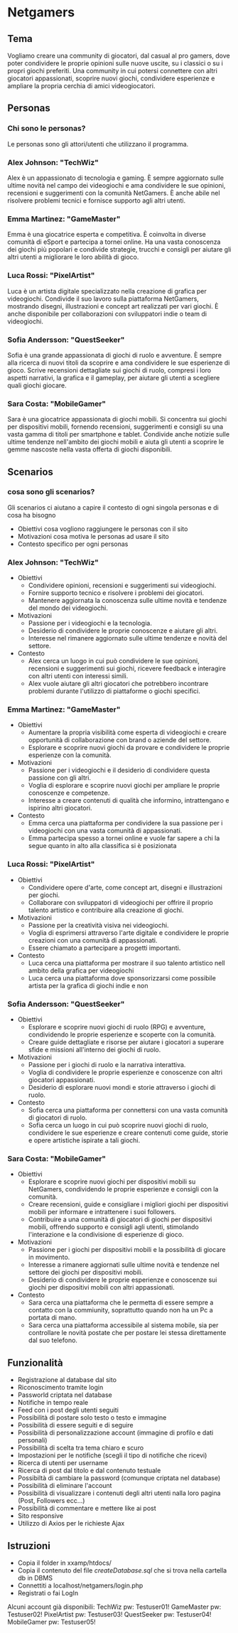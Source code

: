 # Netgamers

## Tema
Vogliamo creare una community di giocatori, dal casual al pro gamers, dove poter condividere le proprie opinioni
sulle nuove uscite, su i classici o su i propri giochi preferiti. 
Una community in cui potersi connettere con altri giocatori appassionati, scoprire nuovi giochi,
condividere esperienze e ampliare la propria cerchia di amici videogiocatori.

## Personas
### Chi sono le personas?
Le personas sono gli attori/utenti che utilizzano il programma.

### Alex Johnson: "TechWiz"
Alex è un appassionato di tecnologia e gaming. È sempre aggiornato sulle ultime novità nel campo dei videogiochi e ama condividere le sue opinioni, recensioni e suggerimenti con la comunità NetGamers. È anche abile nel risolvere problemi tecnici e fornisce supporto agli altri utenti.

### Emma Martinez: "GameMaster"
Emma è una giocatrice esperta e competitiva. È coinvolta in diverse comunità di eSport e partecipa a tornei online. Ha una vasta conoscenza dei giochi più popolari e condivide strategie, trucchi e consigli per aiutare gli altri utenti a migliorare le loro abilità di gioco.

### Luca Rossi: "PixelArtist"
Luca è un artista digitale specializzato nella creazione di grafica per videogiochi. Condivide il suo lavoro sulla piattaforma NetGamers, mostrando disegni,  illustrazioni e concept art realizzati per vari giochi. È anche disponibile per collaborazioni con sviluppatori indie o team di videogiochi.

### Sofia Andersson: "QuestSeeker"
Sofia è una grande appassionata di giochi di ruolo e avventure.  È sempre alla ricerca di nuovi titoli da scoprire e ama condividere le sue esperienze di gioco. Scrive recensioni dettagliate sui giochi di ruolo, compresi i loro aspetti narrativi, la grafica e il gameplay, per aiutare gli utenti a scegliere quali giochi giocare.

### Sara Costa: "MobileGamer"
Sara è una giocatrice appassionata di giochi mobili. Si concentra sui giochi per dispositivi mobili, fornendo recensioni,  suggerimenti e consigli su una vasta gamma di titoli per smartphone e tablet.  Condivide anche notizie sulle ultime tendenze nell'ambito dei giochi mobili e  aiuta gli utenti a scoprire le gemme nascoste nella vasta offerta di giochi disponibili.

## Scenarios
### cosa sono gli scenarios?
Gli scenarios ci aiutano a capire il contesto di ogni singola personas e di cosa ha bisogno

- Obiettivi
cosa vogliono raggiungere le personas con il sito
- Motivazioni
cosa motiva le personas ad usare il sito
- Contesto
specifico per ogni personas 


### Alex Johnson: "TechWiz"
- Obiettivi
	+ Condividere opinioni, recensioni e suggerimenti sui videogiochi.
	+ Fornire supporto tecnico e risolvere i problemi dei giocatori.
	+ Mantenere aggiornata la conoscenza sulle ultime novità e tendenze del mondo dei videogiochi.
- Motivazioni
	+ Passione per i videogiochi e la tecnologia.
	+ Desiderio di condividere le proprie conoscenze e aiutare gli altri.
	+ Interesse nel rimanere aggiornato sulle ultime tendenze e novità del settore.
- Contesto
	+ Alex cerca un luogo in cui può condividere le sue opinioni, recensioni e suggerimenti sui giochi, ricevere feedback e interagire con altri utenti con interessi simili.
	+ Alex vuole aiutare gli altri giocatori che potrebbero incontrare problemi durante l'utilizzo di piattaforme o giochi specifici. 

### Emma Martinez: "GameMaster"
- Obiettivi
	+ Aumentare la propria visibilità come esperta di videogiochi e creare opportunità di collaborazione con brand o aziende del settore.
	+ Esplorare e scoprire nuovi giochi da provare e condividere le proprie esperienze con la comunità.
- Motivazioni
	+ Passione per i videogiochi e il desiderio di condividere questa passione con gli altri.
	+ Voglia di esplorare e scoprire nuovi giochi per ampliare le proprie conoscenze e competenze.
	+ Interesse a creare contenuti di qualità che informino, intrattengano e ispirino altri giocatori.
- Contesto
	+ Emma cerca una piattaforma per condividere la sua passione per i videogiochi con una vasta comunità di appassionati.
	+ Emma partecipa spesso a tornei online e vuole far sapere a chi la segue quanto in alto alla classifica si è posizionata

### Luca Rossi: "PixelArtist"
- Obiettivi
	+ Condividere opere d'arte, come concept art, disegni e illustrazioni per giochi.
	+ Collaborare con sviluppatori di videogiochi per offrire il proprio talento artistico e contribuire alla creazione di giochi.
- Motivazioni
	+ Passione per la creatività visiva nei videogiochi.
	+ Voglia di esprimersi attraverso l'arte digitale e condividere le proprie creazioni con una comunità di appassionati.
	+ Essere chiamato a partecipare a progetti importanti.
- Contesto
	+ Luca cerca una piattaforma per mostrare il suo talento artistico nell ambito della grafica per videogiochi
	+ Luca cerca una piattaforma dove sponsorizzarsi come possibile artista per la grafica di giochi indie e non

### Sofia Andersson: "QuestSeeker"
- Obiettivi
	+ Esplorare e scoprire nuovi giochi di ruolo (RPG) e avventure, condividendo le proprie esperienze e scoperte con la comunità.
	+ Creare guide dettagliate e risorse per aiutare i giocatori a superare sfide e missioni all'interno dei giochi di ruolo.
- Motivazioni
	+ Passione per i giochi di ruolo e la narrativa interattiva.
	+ Voglia di condividere le proprie esperienze e conoscenze con altri giocatori appassionati.
	+ Desiderio di esplorare nuovi mondi e storie attraverso i giochi di ruolo.
- Contesto
	+ Sofia cerca una piattaforma per connettersi con una vasta comunità di giocatori di ruolo.
	+ Sofia cerca un luogo in cui può scoprire nuovi giochi di ruolo, condividere le sue esperienze e creare contenuti come guide, storie e opere artistiche ispirate a tali giochi.
	
### Sara Costa: "MobileGamer"
- Obiettivi
	+ Esplorare e scoprire nuovi giochi per dispositivi mobili su NetGamers, condividendo le proprie esperienze e consigli con la comunità.
	+ Creare recensioni, guide e consigliare i migliori giochi per dispositivi mobili per informare e intrattenere i suoi followers.
	+ Contribuire a una comunità di giocatori di giochi per dispositivi mobili, offrendo supporto e consigli agli utenti, stimolando l'interazione e la condivisione di esperienze di gioco.
- Motivazioni
	+ Passione per i giochi per dispositivi mobili e la possibilità di giocare in movimento.
	+ Interesse a rimanere aggiornati sulle ultime novità e tendenze nel settore dei giochi per dispositivi mobili.
	+ Desiderio di condividere le proprie esperienze e conoscenze sui giochi per dispositivi mobili con altri appassionati.
- Contesto
	+ Sara cerca una piattaforma che le permetta di essere sempre a contatto con la commiunity, soprattutto quando non ha un Pc a portata di mano.
	+ Sara cerca una piattaforma accessibile al sistema mobile, sia per controllare le novità postate che per postare lei stessa direttamente dal suo telefono.
	
## Funzionalità
+ Registrazione al database dal sito
+ Riconoscimento tramite login
+ Passworld criptata nel database
+ Notifiche in tempo reale
+ Feed con i post degli utenti seguiti
+ Possibilità di postare solo testo o testo e immagine
+ Possibilità di essere seguiti e di seguire
+ Possibilità di personalizzazione account (immagine di profilo e dati personali)
+ Possibilità di scelta tra tema chiaro e scuro
+ Impostazioni per le notifiche (scegli il tipo di notifiche che ricevi)
+ Ricerca di utenti per username
+ Ricerca di post dal titolo e dal contenuto testuale
+ Possibiltà di cambiare la password (comunque criptata nel database)
+ Possibilità di eliminare l'account
+ Possibilità di visualizzare i contenuti degli altri utenti nalla loro pagina (Post, Followers ecc...)
+ Possibilità di commentare e mettere like ai post
+ Sito responsive
+ Utilizzo di Axios per le richieste Ajax


## Istruzioni
+ Copia il folder in xxamp/htdocs/
+ Copia il contenuto del file *createDatabase.sql* che si trova nella cartella db in DBMS
+ Connettiti a localhost/netgamers/login.php
+ Registrati o fai LogIn


Alcuni account già disponibili:
TechWiz  	pw: Testuser01!
GameMaster 	pw: Testuser02!
PixelArtist pw: Testuser03! 
QuestSeeker pw: Testuser04!
MobileGamer pw: Testuser05!
